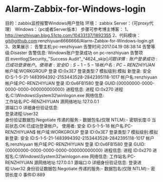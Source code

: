 # Alarm-Zabbix-for-Windows-login
目的：zabbix监控报警Windows用户登陆
环境：
zabbix Server：（可proxy代理）
Windows：（pc或者Server版本）
步骤可参考博主博客：
1、http://renzhiyuan.blog.51cto.com/10433137/1892355
2、代码模块：
git@github.com:renzhiyuan6666666/Alarm-Zabbix-for-Windows-login.git
3、效果展示：
告警主机:pc-renzhiyuan
告警时间:2017.04.19 08:38:14
告警等级:Disaster
告警信息: Windows账户登录成功 on pc-renzhiyuan
告警项目:eventlog[Security,,"Success Audit",,^4624$,,skip]
问题详情:账户登录成功:已成功登录帐户。
使用者:
安全 ID:S-1-5-18
帐户名:PC-RENZHIYUAN$
帐户域:WORKGROUP
登录 ID:0x3E7
登录类型:7
模拟级别:模拟
新登录:
安全 ID:S-1-5-21-1483994392-2153443528-2842395118-1017
帐户名:renzhiyuan
帐户域:PC-RENZHIYUAN
登录 ID:0x6FB1580
登录 GUID:{00000000-0000-0000-0000-000000000000}
进程信息:
进程 ID:0x270
进程名:C:\Windows\System32\winlogon.exe
网络信息:  
工作站名:PC-RENZHIYUAN 
源网络地址:127.0.0.1  
源端口:0
详细身份验证信息:  
登录进程:User32  
身份验证数据包:Negotiate
传递的服务:-
数据包名(仅限 NTLM):-
密钥长度:0
当前状态:OK:已成功登录帐户。
使用者:
安全 ID:S-1-5-18
帐户名:PC-RENZHIYUAN$
帐户域:WORKGROUP
登录 ID:0x3E7
登录类型:7
模拟级别:模拟
新登录:
安全 ID:S-1-5-21-1483994392-2153443528-2842395118-1017
帐户名:renzhiyuan
帐户域:PC-RENZHIYUAN
登录 ID:0x6FB1580
登录 GUID:{00000000-0000-0000-0000-000000000000}
进程信息:
进程 ID:0x270
进程名:C:\Windows\System32\winlogon.exe
网络信息:
工作站名:PC-RENZHIYUAN
源网络地址:127.0.0.1
源端口:0
详细身份验证信息:
登录进程:User32 
身份验证数据包:Negotiate
传递的服务:-
数据包名(仅限 NTLM):-
密钥长度:0
事件ID:889
